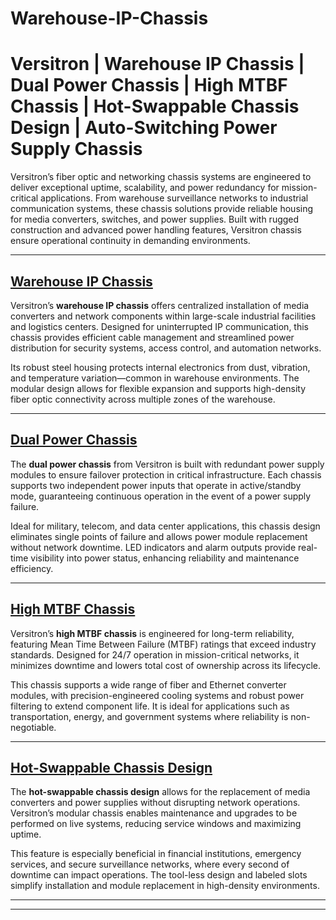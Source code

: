 # Warehouse-IP-Chassis
# Versitron | Warehouse IP Chassis | Dual Power Chassis | High MTBF Chassis | Hot-Swappable Chassis Design | Auto-Switching Power Supply Chassis

Versitron’s fiber optic and networking chassis systems are engineered to deliver exceptional uptime, scalability, and power redundancy for mission-critical applications. From warehouse surveillance networks to industrial communication systems, these chassis solutions provide reliable housing for media converters, switches, and power supplies. Built with rugged construction and advanced power handling features, Versitron chassis ensure operational continuity in demanding environments.

---

## [Warehouse IP Chassis](https://www.versitron.com/products/fvc18-fvc18-rackmount-chassis-1-2-4-or-8-channel-digital-video-modules)  
Versitron’s **warehouse IP chassis** offers centralized installation of media converters and network components within large-scale industrial facilities and logistics centers. Designed for uninterrupted IP communication, this chassis provides efficient cable management and streamlined power distribution for security systems, access control, and automation networks.

Its robust steel housing protects internal electronics from dust, vibration, and temperature variation—common in warehouse environments. The modular design allows for flexible expansion and supports high-density fiber optic connectivity across multiple zones of the warehouse.

---

## [Dual Power Chassis](https://www.versitron.com/products/mcc-14r-14slot-chassis-for-media-converters)  
The **dual power chassis** from Versitron is built with redundant power supply modules to ensure failover protection in critical infrastructure. Each chassis supports two independent power inputs that operate in active/standby mode, guaranteeing continuous operation in the event of a power supply failure.

Ideal for military, telecom, and data center applications, this chassis design eliminates single points of failure and allows power module replacement without network downtime. LED indicators and alarm outputs provide real-time visibility into power status, enhancing reliability and maintenance efficiency.

---

## [High MTBF Chassis](https://www.versitron.com/collections/18-slot-rackmount-chassis)  
Versitron’s **high MTBF chassis** is engineered for long-term reliability, featuring Mean Time Between Failure (MTBF) ratings that exceed industry standards. Designed for 24/7 operation in mission-critical networks, it minimizes downtime and lowers total cost of ownership across its lifecycle.

This chassis supports a wide range of fiber and Ethernet converter modules, with precision-engineered cooling systems and robust power filtering to extend component life. It is ideal for applications such as transportation, energy, and government systems where reliability is non-negotiable.

---

## [Hot-Swappable Chassis Design](https://www.versitron.com/products/mcc-14r-14slot-chassis-for-media-converters)  
The **hot-swappable chassis design** allows for the replacement of media converters and power supplies without disrupting network operations. Versitron’s modular chassis enables maintenance and upgrades to be performed on live systems, reducing service windows and maximizing uptime.

This feature is especially beneficial in financial institutions, emergency services, and secure surveillance networks, where every second of downtime can impact operations. The tool-less design and labeled slots simplify installation and module replacement in high-density environments.

---


---

